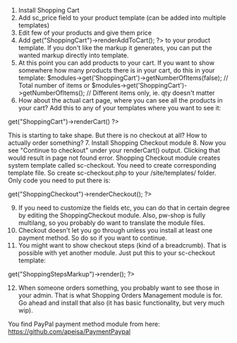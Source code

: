 1.  Install Shopping Cart
2.  Add sc_price field to your product template (can be added into multiple templates)
3.  Edit few of your products and give them price
4.  Add <?php echo $modules->get("ShoppingCart")->renderAddToCart(); ?> to your product template. If you don't like the markup it generates, you can put the wanted markup directly into template.
5.  At this point you can add products to your cart. If you want to show somewhere how many products there is in your cart, do this in your template:
$modules->get('ShoppingCart')->getNumberOfItems(false); // Total number of items
or
$modules->get('ShoppingCart')->getNumberOfItems(); // Different items only, ie. qty doesn't matter
6.  How about the actual cart page, where you can see all the products in your cart? Add this to any of your templates where you want to see it:
<?= $modules->get("ShoppingCart")->renderCart() ?>
This is starting to take shape. But there is no checkout at all? How to actually order something?
7.  Install Shopping Checkout module
8.  Now you see "Continue to checkout" under your renderCart() output. Clicking that would result in page not found error. Shopping Checkout module creates system template called sc-checkout. You need to create corresponding template file. So create sc-checkout.php to your /site/templates/ folder. Only code you need to put there is:
<?= $modules->get("ShoppingCheckout")->renderCheckout(); ?>
9.  If you need to customize the fields etc, you can do that in certain degree by editing the ShoppingCheckout module. Also, pw-shop is fully multilang, so you probably do want to translate the module files.
10.  Checkout doesn't let you go through unless you install at least one payment method. So do so if you want to continue.
11.  You might want to show checkout steps (kind of a breadcrumb). That is possible with yet another module. Just put this to your sc-checkout template:
<?= $modules->get("ShoppingStepsMarkup")->render(); ?>
12.  When someone orders something, you probably want to see those in your admin. That is what Shopping Orders Management module is for. Go ahead and install that also (it has basic functionality, but very much wip).

You find PayPal payment method module from here: https://github.com/apeisa/PaymentPaypal
